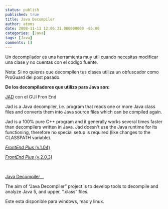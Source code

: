 ```yaml
---
status: publish
published: true
title: Java Decompiler
author: atoms
date: 2008-11-11 12:06:31.000000000 -05:00
categories: [Java]
tags: [Java]
comments: []
---
```

Un decompilador es una herramienta muy util cuando necesitas modificar una clase y no cuentas con el codigo fuente.

Nota: Si no quieres que decompilen tus clases utiliza un obfuscador como ProGuard del post pasado.

<strong>De los decompiladores que utilizo para Java son:</strong>

<a href="http://www.kpdus.com/jad.html" target="_blank">JAD</a> con el GUI Fron End

Jad is a Java decompiler, i.e. program that reads one or more Java class files and converts them into Java source files which can be compiled again.

Jad is a 100% pure C++ program and it generally works several times faster than decompilers written in Java.
Jad doesn't use the Java runtime for its functioning, therefore no special setup is required (like changes to the CLASSPATH variable). 

<em><a href="http://www.kpdus.com/frontend/FrontEnd.zip">FrontEnd Plus</a></em><a href="http://www.kpdus.com/frontend/FrontEnd.zip"> (v.1.04)</a>

<em><a href="http://www.simtel.net/product.php%5Bid%5D61887%5Bcid%5D171%5BSiteID%5Dsimtel.net" target="_blank">FrontEnd Plus</a></em><a href="http://www.simtel.net/product.php%5Bid%5D61887%5Bcid%5D171%5BSiteID%5Dsimtel.net" target="_blank"> (v.2.0.3)</a>

 

<a href="http://java.decompiler.free.fr/" target="_blank">Java Decompiler   </a>

The aim of “Java Decompiler” project is to develop tools to decompile and analyze Java 5, and upper, “.class” files.

Este esta disponible para windows, mac y linux.

 

